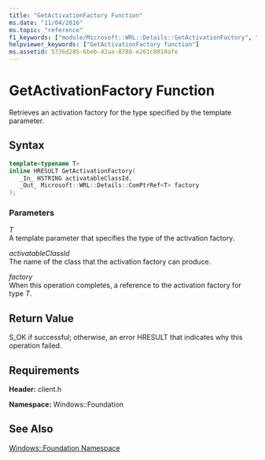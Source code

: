 ```yaml
---
title: "GetActivationFactory Function"
ms.date: "11/04/2016"
ms.topic: "reference"
f1_keywords: ["module/Microsoft::WRL::Details::GetActivationFactory", "client/ABI::Windows::Foundation::GetActivationFactory", "client/Windows::Foundation::GetActivationFactory"]
helpviewer_keywords: ["GetActivationFactory function"]
ms.assetid: 5736d285-6beb-42aa-8788-e261c0010afe
---
```

# GetActivationFactory Function

Retrieves an activation factory for the type specified by the template parameter.

## Syntax

```cpp
template<typename T>
inline HRESULT GetActivationFactory(
   _In_ HSTRING activatableClassId,
   _Out_ Microsoft::WRL::Details::ComPtrRef<T> factory
);
```

### Parameters

*T*<br/>
A template parameter that specifies the type of the activation factory.

*activatableClassId*<br/>
The name of the class that the activation factory can produce.

*factory*<br/>
When this operation completes, a reference to the activation factory for type *T*.

## Return Value

S_OK if successful; otherwise, an error HRESULT that indicates why this operation failed.

## Requirements

**Header:** client.h

**Namespace:** Windows::Foundation

## See Also

[Windows::Foundation Namespace](windows-foundation-namespace.md)